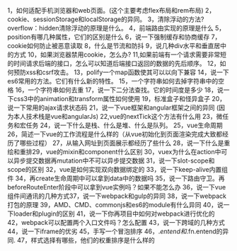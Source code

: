 
1，如何适配手机浏览器和web页面。(这个主要考虑flex布局和rem布局)
2，cookie、sessionStorage和localStorage的异同。
3，清除浮动的方法?overflow：hidden清除浮动的原理是什么。
4，前端路由实现的原理是什么
5，position有哪几种属性，它们的区别是什么
6，说一下强制缓存和协商缓存
7，cookie如何防止被恶意读取
8，什么是节流和防抖
9，说几种div水平和垂直居中的方式
10，如果浏览器禁用cookie，怎么办?
11,如果前端有一个请求需要非常短的时间请求后端的接口，怎么可以知道后端接口返回的数据的先后顺序。
12，如何预防xss和csrf攻击。
13，polify一个map函数使其可以以向下兼容
14，说一下es6常用的方法。它们有什么新的特性。
15，一个字符串如何去掉字符串中的空格
16，一个字符串如何去重
17，说一下二分法查找。它的时间度是多少
18，说一下css3中的animation和transform属性如何使用
19，标准盒子和怪异盒子
20，说一下常用的ajax请求状态码
21，说一下vue框架和angular框架之间的异同    (因为本人技术栈是vue和angularJs)
22,vue的nextTick这个方法有什么用
23，微任务和宏任务
24，说一下什么是栈、什么是堆、什么是队列。
25，vue生命周期
26，简述一下vue的工作流程是什么样的（从vue初始化到页面渲染完成大致都经历了哪些过程）
27，从输入网址到页面展示都经历了些什么
28，说一下什么是重绘和重排29，vue的mixin和component什么区别
30，vuex为什么在action中可以异步提交数据再mutation中不可以异步提交数据
31，说一下slot-scope和scope的区别
32，vue是如何实现双向数据绑定的
33，说一下keep-alive内置组件
34，再create生命周期中可以拿到data中的数据吗
35，说一下路由守卫。再beforeRouteEnter阶段中可以拿到vue实例吗？如果不能怎么办
36，说一下vue组件间通讯的几种方式37，说一下webpack和gulp的异同
38，说一下webpack打包的原理
39，AMD、CMD、commonjs和es6的module有什么异同
40，说一下loader和plugin的区别
41，说一下你再项目中如何对webpack进行优化的
42，webpack可以配置两个入口文件吗？怎么配置
43，说一下跨域的几种方式
44，说一下iframe的优劣
45，手写一个冒泡排序
46，$.entend和$.fn.entend的异同.
47，样式选择有哪些，他们的权重排序是什么样的